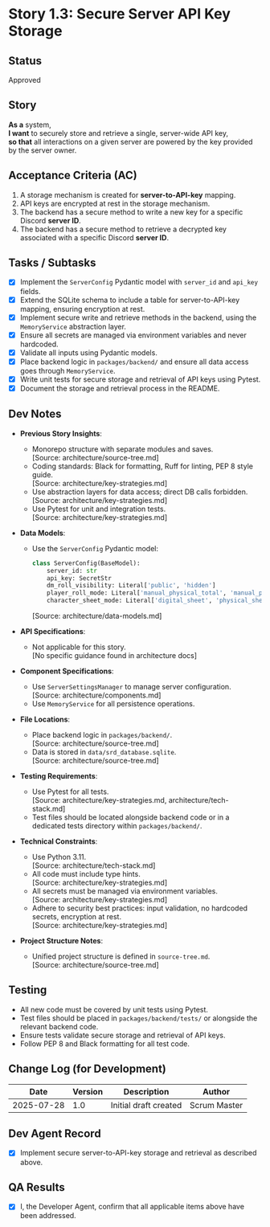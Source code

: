 # Story 1.3: Secure Server API Key Storage

## Status
Approved

## Story
**As a** system,  
**I want** to securely store and retrieve a single, server-wide API key,  
**so that** all interactions on a given server are powered by the key provided by the server owner.

## Acceptance Criteria (AC)
1. A storage mechanism is created for **server-to-API-key** mapping.
2. API keys are encrypted at rest in the storage mechanism.
3. The backend has a secure method to write a new key for a specific Discord **server ID**.
4. The backend has a secure method to retrieve a decrypted key associated with a specific Discord **server ID**.

## Tasks / Subtasks
- [x] Implement the `ServerConfig` Pydantic model with `server_id` and `api_key` fields.  
- [x] Extend the SQLite schema to include a table for server-to-API-key mapping, ensuring encryption at rest.
- [x] Implement secure write and retrieve methods in the backend, using the `MemoryService` abstraction layer.
- [x] Ensure all secrets are managed via environment variables and never hardcoded.  
- [x] Validate all inputs using Pydantic models.  
- [x] Place backend logic in `packages/backend/` and ensure all data access goes through `MemoryService`.  
- [x] Write unit tests for secure storage and retrieval of API keys using Pytest.  
- [x] Document the storage and retrieval process in the README.

## Dev Notes

- **Previous Story Insights**:  
  - Monorepo structure with separate modules and saves.  
    [Source: architecture/source-tree.md]  
  - Coding standards: Black for formatting, Ruff for linting, PEP 8 style guide.  
    [Source: architecture/key-strategies.md]  
  - Use abstraction layers for data access; direct DB calls forbidden.  
    [Source: architecture/key-strategies.md]  
  - Use Pytest for unit and integration tests.  
    [Source: architecture/key-strategies.md]

- **Data Models**:  
  - Use the `ServerConfig` Pydantic model:  
    ```python
    class ServerConfig(BaseModel):
        server_id: str
        api_key: SecretStr
        dm_roll_visibility: Literal['public', 'hidden']
        player_roll_mode: Literal['manual_physical_total', 'manual_physical_raw', 'manual_digital', 'auto_visible', 'auto_hidden']
        character_sheet_mode: Literal['digital_sheet', 'physical_sheet']
    ```
    [Source: architecture/data-models.md]

- **API Specifications**:  
  - Not applicable for this story.  
    [No specific guidance found in architecture docs]

- **Component Specifications**:  
  - Use `ServerSettingsManager` to manage server configuration.  
    [Source: architecture/components.md]  
  - Use `MemoryService` for all persistence operations.  

- **File Locations**:  
  - Place backend logic in `packages/backend/`.  
    [Source: architecture/source-tree.md]  
  - Data is stored in `data/srd_database.sqlite`.  
    [Source: architecture/source-tree.md]

- **Testing Requirements**:  
  - Use Pytest for all tests.  
    [Source: architecture/key-strategies.md, architecture/tech-stack.md]  
  - Test files should be located alongside backend code or in a dedicated tests directory within `packages/backend/`.

- **Technical Constraints**:  
  - Use Python 3.11.  
    [Source: architecture/tech-stack.md]  
  - All code must include type hints.  
    [Source: architecture/key-strategies.md]  
  - All secrets must be managed via environment variables.  
    [Source: architecture/key-strategies.md]  
  - Adhere to security best practices: input validation, no hardcoded secrets, encryption at rest.  
    [Source: architecture/key-strategies.md]

- **Project Structure Notes**:  
  - Unified project structure is defined in `source-tree.md`.  
    [Source: architecture/source-tree.md]

## Testing

- All new code must be covered by unit tests using Pytest.
- Test files should be placed in `packages/backend/tests/` or alongside the relevant backend code.
- Ensure tests validate secure storage and retrieval of API keys.
- Follow PEP 8 and Black formatting for all test code.

## Change Log (for Development)

| Date       | Version | Description                | Author      |
|------------|---------|----------------------------|-------------|
| 2025-07-28 | 1.0     | Initial draft created      | Scrum Master|

## Dev Agent Record

- [x] Implement secure server-to-API-key storage and retrieval as described above.

## QA Results

- [x] I, the Developer Agent, confirm that all applicable items above have been addressed.
